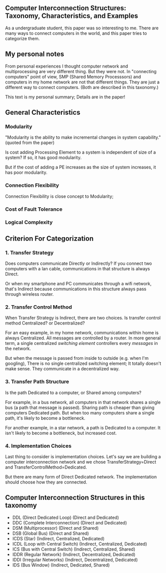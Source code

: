 ##  Computer Interconnection Structures: Taxonomy, Characteristics, and Examples

As a undergraduate student, this paper was so interesting to me. There are many ways to connect computers in the world, and this paper tries to categorize them.  

## My personal notes

From personal experiences I thought computer network and multiprocessing are very different thing. But they were not. In "connecting computers" point of view, SMP (Shared Memory Processsors) and computers in my home network are not that different things. They are just a different way to connect computers. (Both are described in this taxonomy.)  

This text is my personal summary; Details are in the paper!  

## General Characteristics

### Modularity

"Modularity is the ability to make incremental changes in system capability." (quoted from the paper)

Is cost adding Processing Element to a system is independent of size of a system? If so, it has good modularity.  

But if the cost of adding a PE increases as the size of system increases, it has poor modularity.

### Connection Flexibility

Connection Flexibility is close concept to Modularity; 

### Cost of Fault Tolerance

### Logical Complexity

## Criterion For Categorization

### 1. Transfer Strategy

Does computers communicate Directly or Indirectly? If you connect two computers with a lan cable, communications in that structure is always Direct.  

Or when my smartphone and PC communicates through a wifi network, that's Indirect because communications in this structure always pass through wireless router.  

### 2. Transfer Control Method

When Transfer Strategy is Indirect, there are two choices. Is transfer control method Centralized? or Decentralized?  

For an easy example, in my home network, communications within home is always Centralized. All messages are controlled by a router. In more general term, a single centralized *switching element* controllers every *messages* in the network.  

But when the message is passed from inside to outside (e.g. when I'm googling), There is no single centralized switching element; It totally doesn't make sense. They communicate in a decentralized way.  

### 3. Transfer Path Structure

Is the path Dedicated to a computer, or Shared among computers?  

For example, in a bus network, all computers in that network shares a single bus (a path that message is passed). Sharing path is cheaper than giving computers Dedicated path. But when too many computers share a single path, it's likely to become a bottleneck.  

For another example, in a star network, a path is Dedicated to a computer. It isn't likely to become a bottleneck, but increased cost.  

### 4. Implementation Choices

Last thing to consider is implementation choices. Let's say we are building a computer interconnection network and we chose TransferStrategy=Direct and TransferControlMethod=Dedicated.  

But there are many form of Direct Dedicated network. The implementation should choose how they are connected.

## Computer Interconnection Structures in this taxonomy

- DDL (Direct Dedicated Loop) (Direct and Dedicated)
- DDC (Complete Interconnection) (Direct and Dedicated)
- DSM (Multiprocessor) (Direct and Shared)
- DSB (Global Bus) (Direct and Shared)
- ICDS (Star) (Indirect, Centralized, Dedicated)
- ICDL (Loop with Central Switch) (Indirect, Centralized, Dedicated)
- ICS (Bus with Central Switch) (Indirect, Centralized, Shared)
- IDDR (Regular Network) (Indirect, Decentralized, Dedicated)
- IDDI (Irregular Networks) (Indirect, Decentralized, Dedicated)
- IDS (Bus Window) (Indirect, Dedicated, Shared)
